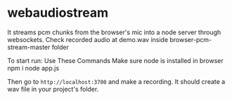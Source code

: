 # webaudiostream
It streams pcm chunks from the browser's mic into a node server through websockets.
Check recorded audio at demo.wav inside browser-pcm-stream-master folder

To start run:
  Use These Commands Make sure node is installed in browser
    npm i
    node app.js

Then go to `http://localhost:3700` and make a recording. It should create a wav file in your project's folder.
